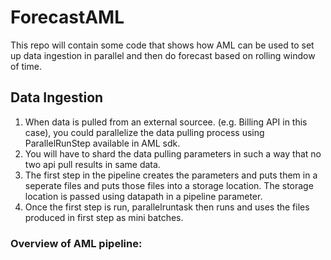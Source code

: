 # ForecastAML
This repo will contain some code that shows how AML can be used to set up data ingestion in parallel and then do forecast based on rolling window of time.

## Data Ingestion

1. When data is pulled from an external sourcee. (e.g. Billing API in this case), you could parallelize the data pulling process using ParallelRunStep available in AML sdk. 
2. You will have to shard the data pulling parameters in such a way that no two api pull results in same data. 
3. The first step in the pipeline creates the parameters and puts them in a seperate files and puts those files into a storage location. The storage location is passed using datapath in a pipeline parameter.
4. Once the first step is run, parallelruntask then runs and uses the files produced in first step as mini batches.

### Overview of AML pipeline:

